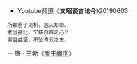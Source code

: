- Youtube频道《**文昭谈古论今**》20190603:
```
所赖君子见机，达人知命。
老当益壮，宁移白首之心？
穷且益坚，不坠青云之志。
```
 -- 唐 · 王勃《[滕王阁序](https://so.gushiwen.org/shiwenv_ce802de625e5.aspx )》

